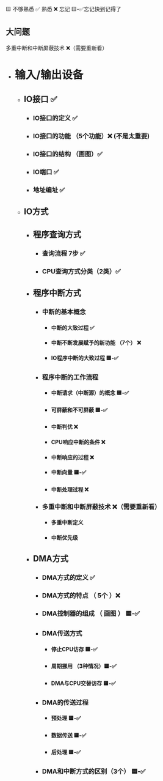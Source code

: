 🟨 不够熟悉  ✅ 熟悉  ❌ 忘记 🟨-✅忘记快到记得了

## 大问题

多重中断和中断屏蔽技术 ❌（需要重新看）

- # 输入/输出设备

  - ## IO接口 ✅
    
    - ### IO接口的定义 ✅
    - ### IO接口的功能 （5个功能）❌ (不是太重要)
    - ### IO接口的结构 （画图）✅
    - ### IO端口 ✅
    - ### 地址编址 ✅

  - ## IO方式

    - ## 程序查询方式 

      - ### 查询流程 7步 ✅
    
      - ### CPU查询方式分类（2类）✅
    
    - ## 程序中断方式
      - ### 中断的基本概念
      
        - #### 中断的大致过程 ✅
      
        - #### 中断不断发展赋予的新功能 （7个） ❌
      
        - #### IO程序中断的大致过程 🟨-✅
      
      - ### 程序中断的工作流程
      
        - #### 中断请求（中断源）的概念 🟨-✅
        
        - #### 可屏蔽和不可屏蔽 🟨-✅
        
        - #### 中断判优 ❌
        
        - #### CPU响应中断的条件 ❌
        
        - #### 中断响应的过程 ❌
        
        - #### 中断向量 🟨-✅
        
        - #### 中断处理过程 ❌
        
      - ### 多重中断和中断屏蔽技术 ❌（需要重新看）
      
        - #### 多重中断定义  
        
        - #### 中断优先级 
      
    - ## DMA方式
    
      - ### DMA方式的定义 ✅
      - ### DMA方式的特点 （ 5个 ）❌
      - ### DMA控制器的组成 （ 画图 ） 🟨-✅
      - ### DMA传送方式 
        
        - #### 停止CPU访存 🟨-✅
        - #### 周期挪用 （3种情况）🟨-✅
        - #### DMA与CPU交替访存 🟨-✅
      - ### DMA的传送过程
        
        - #### 预处理 🟨-✅
        - #### 数据传送 🟨-✅
        - #### 后处理 🟨-✅
      - ### DMA和中断方式的区别（3个） 🟨-✅

